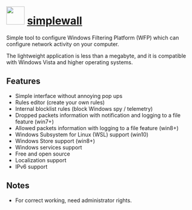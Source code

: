 # <img src="https://cdn.jsdelivr.net/gh/chocolatey-community/chocolatey-coreteampackages@71a47d708fd1ac175d0fc5184dc5b01624e2afda/icons/simplewall.png" width="48" height="48"/> [simplewall](https://chocolatey.org/packages/simplewall)

Simple tool to configure Windows Filtering Platform (WFP) which can configure network activity on your computer.

The lightweight application is less than a megabyte, and it is compatible with Windows Vista and higher operating systems.

## Features

* Simple interface without annoying pop ups
* Rules editor (create your own rules)
* Internal blocklist rules (block Windows spy / telemetry)
* Dropped packets information with notification and logging to a file feature (win7+)
* Allowed packets information with logging to a file feature (win8+)
* Windows Subsystem for Linux (WSL) support (win10)
* Windows Store support (win8+)
* Windows services support
* Free and open source
* Localization support
* IPv6 support

## Notes

* For correct working, need administrator rights.
